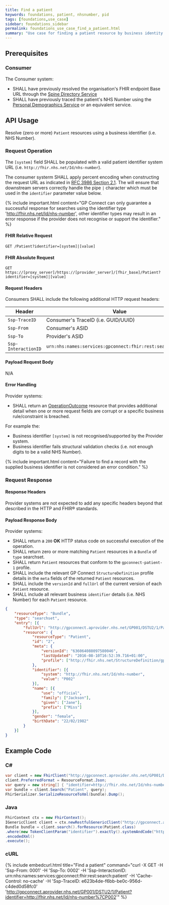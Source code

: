 ```yaml
---
title: Find a patient
keywords: foundations, patient, nhsnumber, pid
tags: [foundations,use_case]
sidebar: foundations_sidebar
permalink: foundations_use_case_find_a_patient.html
summary: "Use case for finding a patient resource by business identity."
---
```


## Prerequisites ##

### Consumer ###

The Consumer system:

- SHALL have previously resolved the organisation's FHIR endpoint Base URL through the [Spine Directory Service](https://nhsconnect.github.io/gpconnect/integration_spine_directory_service.html)
- SHALL have previously traced the patient's NHS Number using the [Personal Demographics Service]( https://nhsconnect.github.io/gpconnect/integration_personal_demographic_service.html) or an equivalent service.

## API Usage ##

Resolve (zero or more) `Patient` resources using a business identifier (i.e. NHS Number).

### Request Operation ###

The `[system]` field SHALL be populated with a valid patient identifier system URL (i.e. `http://fhir.nhs.net/Id/nhs-number`).

The consumer systerm SHALL apply percent encoding when constructing the request URL as indicated in [RFC 3986 Section 2.1](https://tools.ietf.org/html/rfc3986#section-2.1). The will ensure that downstream servers correctly handle the pipe `|` character which must be used in the `identifier` parameter value below.

{% include important.html content="GP Connect can only guarantee a successful response for searches using the identifier type 'http://fhir.nhs.net/Id/nhs-number', other identifier types may result in an error response if the provider does not recognise or support the identifier." %}

#### FHIR Relative Request ####

```http
GET /Patient?identifier=[system]|[value]
```

#### FHIR Absolute Request ####

```http
GET https://[proxy_server]/https://[provider_server]/[fhir_base]/Patient?identifier=[system]|[value]
```

#### Request Headers ####

Consumers SHALL include the following additional HTTP request headers:

| Header               | Value |
|----------------------|-------|
| `Ssp-TraceID`        | Consumer's TraceID (i.e. GUID/UUID) |
| `Ssp-From`           | Consumer's ASID |
| `Ssp-To`             | Provider's ASID |
| `Ssp-InteractionID`  | `urn:nhs:names:services:gpconnect:fhir:rest:search:patient`|

#### Payload Request Body ####

N/A

#### Error Handling ####

Provider systems:

- SHALL return an [OperationOutcome](https://www.hl7.org/fhir/DSTU2/operationoutcome.html) resource that provides additional detail when one or more request fields are corrupt or a specific business rule/constraint is breached.

For example the:

- Business identifier `[system]` is not recognised/supported by the Provider system.
- Business identifier fails structural validation checks (i.e. not enough digits to be a valid NHS Number).

{% include important.html content="Failure to find a record with the supplied business identifier is not considered an error condition." %}

### Request Response ###

#### Response Headers ####

Provider systems are not expected to add any specific headers beyond that described in the HTTP and FHIR&reg; standards.

#### Payload Response Body ####

Provider systems:

- SHALL return a `200` **OK** HTTP status code on successful execution of the operation.
- SHALL return zero or more matching `Patient` resources in a `Bundle` of `type` searchset.
- SHALL return `Patient` resources that conform to the `gpconnect-patient-1` profile.
- SHALL include the relevant GP Connect `StructureDefinition` profile details in the `meta` fields of the returned `Patient` resources.
- SHALL include the `versionId` and `fullUrl` of the current version of each `Patient` resource.
- SHALL include all relevant business `identifier` details (i.e. NHS Number) for each `Patient` resource.

```json
{
	"resourceType": "Bundle",
	"type": "searchset",
	"entry": [{
		"fullUrl": "http://gpconnect.aprovider.nhs.net/GP001/DSTU2/1/Patient/2/_history/636064088097580046",
		"resource": {
			"resourceType": "Patient",
			"id": "2",
			"meta": {
				"versionId": "636064088097580046",
				"lastUpdated": "2016-08-10T16:52:39.716+01:00",
				"profile": ["http://fhir.nhs.net/StructureDefinition/gpconnect-patient-1"]
			},
			"identifier": [{
				"system": "http://fhir.nhs.net/Id/nhs-number",
				"value": "P002"
			}],
			"name": [{
				"use": "official",
				"family": ["Jackson"],
				"given": ["Jane"],
				"prefix": ["Miss"]
			}],
			"gender": "female",
			"birthDate": "22/02/1982"
		}
	}]
}
```

## Example Code ##

### C# ###

```csharp
var client = new FhirClient("http://gpconnect.aprovider.nhs.net/GP001/DSTU2/1/");
client.PreferredFormat = ResourceFormat.Json;
var query = new string[] { "identifier=http://fhir.nhs.net/Id/nhs-number|P002" };
var bundle = client.Search("Patient", query);
FhirSerializer.SerializeResourceToXml(bundle).Dump();
```

### Java ###

```java
FhirContext ctx = new FhirContext();
IGenericClient client = ctx.newRestfulGenericClient("http://gpconnect.aprovider.nhs.net/GP001/DSTU2/1/");
Bundle bundle = client.search().forResource(Patient.class)
.where(new TokenClientParam("identifier").exactly().systemAndCode("http://fhir.nhs.net/Id/nhs-number", "P002"))
.encodedXml()
.execute();
```

### cURL ###

{% include embedcurl.html title="Find a patient" command="curl -X GET -H 'Ssp-From: 0001' -H 'Ssp-To: 0002' -H 'Ssp-InteractionID: urn:nhs:names:services:gpconnect:fhir:rest:search:patient' -H 'Cache-Control: no-cache' -H 'Ssp-TraceID: e623b4de-f6bb-be0c-956d-c4ded0d58fc0' 'http://gpconnect.aprovider.nhs.net/GP001/DSTU2/1/Patient?identifier=http://fhir.nhs.net/Id/nhs-number%7CP002'" %}